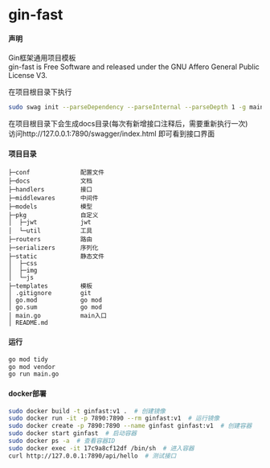 # gin-fast

#### 声明
Gin框架通用项目模板  
gin-fast is Free Software and released under the GNU Affero General Public License V3.  

在项目根目录下执行  
```bash
sudo swag init --parseDependency --parseInternal --parseDepth 1 -g main.go
```
在项目根目录下会生成docs目录(每次有新增接口注释后，需要重新执行一次)  
访问http://127.0.0.1:7890/swagger/index.html 即可看到接口界面  

#### 项目目录
    ├─conf              配置文件  
    ├─docs              文档  
    ├─handlers          接口   
    ├─middlewares       中间件  
    ├─models            模型    
    ├─pkg               自定义  
    │  ├─jwt            jwt    
    │  └─util           工具    
    ├─routers           路由  
    ├─serializers       序列化  
    ├─static            静态文件  
    │  ├─css  
    │  ├─img  
    │  └─js  
    ├─templates         模板  
    │ .gitignore        git
    │ go.mod            go mod  
    │ go.sum            go mod
    │ main.go           main入口
    │ README.md         

#### 运行
```bash
go mod tidy
go mod vendor
go run main.go
```

#### docker部署
```bash
sudo docker build -t ginfast:v1 .  # 创建镜像
sudo docker run -it -p 7890:7890 --rm ginfast:v1  # 运行镜像
sudo docker create -p 7890:7890 --name ginfast ginfast:v1  # 创建容器
sudo docker start ginfast  # 启动容器
sudo docker ps -a  # 查看容器ID
sudo docker exec -it 17c9a8cf12df /bin/sh  # 进入容器
curl http://127.0.0.1:7890/api/hello  # 测试接口
```

